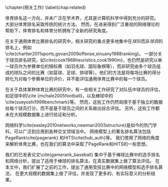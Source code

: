 \chapter{相关工作}
\label{chap:related}

体育排名这一方向，并未广泛在学术界，尤其是计算机科学中得到充分的研究。
大部分体育排名采取传统的统计方法。
然而，在进来得到广泛重视的网络理论的帮助下，体育排名和体育分析拥有了全新的研究角度。

在关于通用体育比赛排名的研究中，相关研究的重点更多地集中在*球队*而非*球员*的排名上，例如\cite{chartier2011sports,govan2009offense,sinuany1988ranking}。 
一部分关于球员排名研究，如\cite{cook1988heuristics,cook1990m}，也仍然是研究以单一球员作为参赛单位的锦标赛（如羽毛球、国际象棋等），而非研究由多个球员组成的球队之间的比赛（如篮球、足球、排球等）。他们的方法是将每场比赛的得分转化为对每个参赛单位的评价，并不能评估通用体育比赛中的每一个球员。

在关于具体某种体育比赛的研究中，有一些相关工作研究了对队伍中球员的评估，如足球中的\cite
{mchale2005football}，以及棒球中的\cite{sueyoshi1999benchmark}等。 
然而，这些工作仍然局限于基于独立的数据给每个球员打分，而不是基于球员之间的关系做出综合评估。
另外，这些工作都未在大规模数据集上进行验证和分析。

网络科学\cite{easley2010networks,newman2003structure}是如今的热门学科，可以广泛到应用到各种交叉领域当中。
网络模型上的著名排名算法包括PageRank\cite{pagerank} 和HITS\cite{hub_auth}等。
我们使用了网络的角度来解析体育比赛，也在我们的算法中采取了PageRank和HITS的一些思想。

我们的已发表论文\cite{gamerank_baseball} 集中于基于棒球比赛中的选手排名和网络分析，提出了适用于棒球的排名算法，在真实数据集上做了算法评估。
在本文中，我们扩展了之前的工作，提出了通用竞技比赛中的网络模型和选手排名算法，
在更大规模的数据集上做了评估，并发现了更多的、有实际意义的分析结果。
